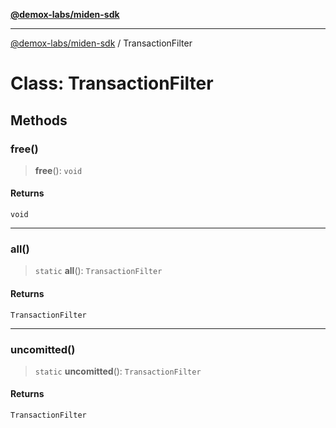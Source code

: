 [**@demox-labs/miden-sdk**](../README.md)

***

[@demox-labs/miden-sdk](../README.md) / TransactionFilter

# Class: TransactionFilter

## Methods

### free()

> **free**(): `void`

#### Returns

`void`

***

### all()

> `static` **all**(): `TransactionFilter`

#### Returns

`TransactionFilter`

***

### uncomitted()

> `static` **uncomitted**(): `TransactionFilter`

#### Returns

`TransactionFilter`

